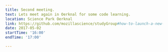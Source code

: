 ```yaml
---
title: Second meeting.
text: Lets meet again in Oerknal for some code learning.
location: Science Park Oerknal
link: https://github.com/mozillascience/studyGroup#how-to-launch-a-new-event
date: 2017-05-02
startTime: '16:00'
endTime: '17:00'

---
```

